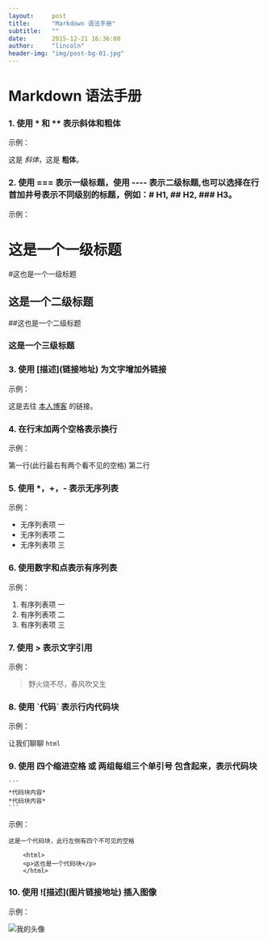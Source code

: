 ```yaml
---
layout:     post
title:      "Markdown 语法手册"
subtitle:   ""
date:       2015-12-21 16:36:00
author:     "lincoln"
header-img: "img/post-bg-01.jpg"
---
```

# Markdown 语法手册
 
### 1. 使用 * 和 ** 表示斜体和粗体
 
示例：
 
这是 *斜体*，这是 **粗体**。
 
### 2. 使用 === 表示一级标题，使用 ---- 表示二级标题,也可以选择在行首加井号表示不同级别的标题，例如：# H1, ## H2, ### H3。
 
示例：
 
这是一个一级标题  
===
#这也是一个一级标题
 
这是一个二级标题
----
##这也是一个二级标题  
 
### 这是一个三级标题
 

 
### 3. 使用 \[描述](链接地址) 为文字增加外链接
 
示例：
 
这是去往 [本人博客](http://lincolnlee.github.io/blog/) 的链接。
 
### 4. 在行末加两个空格表示换行
 
示例：
 
第一行(此行最右有两个看不见的空格) 
第二行
 
### 5. 使用 *，+，- 表示无序列表
 
示例：
 
- 无序列表项 一
- 无序列表项 二
- 无序列表项 三
 
### 6. 使用数字和点表示有序列表
 
示例：
 
1. 有序列表项 一
2. 有序列表项 二
3. 有序列表项 三
 
### 7. 使用 > 表示文字引用
 
示例：
 
> 野火烧不尽，春风吹又生
 
### 8. 使用 \`代码` 表示行内代码块
 
示例：
 
让我们聊聊 `html`
 
### 9.  使用 四个缩进空格 或 两组每组三个单引号 包含起来，表示代码块  
    ```  
    *代码块内容*  
    *代码块内容*  
    ```  
 
示例：
 
    这是一个代码块，此行左侧有四个不可见的空格  
  
  
```  
    <html>  
    <p>这也是一个代码块</p>  
    </html>  
```  
 
### 10.  使用 \!\[描述](图片链接地址) 插入图像
 
示例：
 
![我的头像](https://avatars3.githubusercontent.com/u/3814532?v=3&s=460)